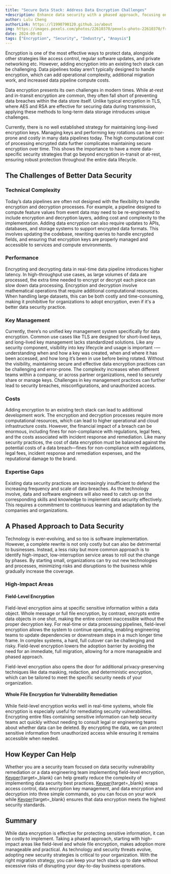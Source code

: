```yaml
---
title: "Secure Data Stack: Address Data Encryption Challenges"
+description: Enhance data security with a phased approach, focusing on areas like field-level and whole file encryption. This method allows you to adopt data encryption while minimizing disruptions to day-to-day operations.
author: Lulu Cheng
authorLink: https://l1990790120.github.io/about
img: https://images.pexels.com/photos/22610370/pexels-photo-22610370/free-photo-of-smart-home-automation.jpeg?auto=compress&cs=tinysrgb&w=1260&h=750&dpr=2
date: 2024-09-03
tags: ["Encryption", "Security", "Industry", "Anaysis"]
---
```


Encryption is one of the most effective ways to protect data, alongside other strategies like access control, regular software updates, and private networking etc. However, adding encryption into an existing tech stack can be challenging. Data pipelines today aren’t typically designed to handle encryption, which can add operational complexity, additional migration work, and increased data pipeline compute costs.

Data encryption presents its own challenges in modern times. While at-rest and in-transit encryption are common, they often fall short of preventing data breaches within the data store itself. Unlike typical encryption in TLS, where AES and RSA are effective for securing data during transmission, applying these methods to long-term data storage introduces unique challenges.

Currently, there is no well established strategy for maintaining long-lived encryption keys. Managing keys and performing key rotations can be error-prone and costly in many data pipelines today. The high computational cost of processing encrypted data further complicates maintaining secure encryption over time. This shows the importance to have a more data-specific security strategies that go beyond encryption in-transit or at-rest, ensuring robust protection throughout the entire data lifecycle.

## The Challenges of Better Data Security

### Technical Complexity

Today’s data pipelines are often not designed with the flexibility to handle encryption and decryption processes. For example, a pipeline designed to compute feature values from event data may need to be re-engineered to include encryption and decryption layers, adding cost and complexity to the implementation. Adding data encryption can also require updates to APIs, databases, and storage systems to support encrypted data formats. This involves updating the codebase, rewriting queries to handle encrypted fields, and ensuring that encryption keys are properly managed and accessible to services and compute environments.

### Performance

Encrypting and decrypting data in real-time data pipeline introduces higher latency. In high-throughput use cases, as large volumes of data are processed, the extra time needed to encrypt or decrypt each piece can slow down data processing. Encryption and decryption involve mathematical operations that require additional computational resources. When handling large datasets, this can be both costly and time-consuming, making it prohibitive for organizations to adopt encryption, even if it's a better data security practice.

### Key Management

Currently, there’s no unified key management system specifically for data encryption. Common use cases like TLS are designed for short-lived keys, and long-lived key management lacks standardized solutions. Like any security component, visibility into key lifecycle and usage is important -— understanding when and how a key was created, when and where it has been accessed, and how long it’s been in use before being rotated. Without the visibility, maintaining secure and effective data encryption practices can be challenging and error-prone. The complexity increases when different teams within a company, or across partner organizations, need to securely share or manage keys. Challenges in key management practices can further lead to security breaches, misconfigurations, and unauthorized access.

### Costs

Adding encryption to an existing tech stack can lead to additional development work. The encryption and decryption processes require more computational resources, which can lead to higher operational and cloud infrastructure costs. However, the financial impact of a breach can be enormous, including fines for non-compliance with regulations, legal fees, and the costs associated with incident response and remediation. Like many security practices, the cost of data encryption must be balanced against the potential costs of a data breach—fines for non-compliance with regulations, legal fees, incident response and remediation expenses, and the reputational damage to the brand.

### Expertise Gaps

Existing data security practices are increasingly insufficient to defend the increasing frequency and scale of data breaches. As the technology involve, data and software engineers will also need to catch up on the corresponding skills and knowledge to implement data security effectively. This requires a commitment to continuous learning and adaptation by the companies and organizations.

## A Phased Approach to Data Security

Technology is ever-evolving, and so too is software implementation. However, a complete rewrite is not only costly but can also be detrimental to businesses. Instead, a less risky but more common approach is to identify high-impact, low-interruption service areas to roll out the change by phases. By starting small, organizations can try out new technologies and processes, minimizing risks and disruptions to the business while gradually increase the coverage.

### High-Impact Areas

#### Field-Level Encryption

Field-level encryption aims at specific sensitive information within a data object. Whole message or full file encryption, by contrast, encrypts entire data objects in one shot, making the entire content inaccessible without the proper decryption key. For real-time or data processing pipelines, field-level encryption allows the system to continue operating, enabling engineering teams to update dependencies or downstream steps in a much longer time frame. In complex systems, a hard, full cutover can be challenging and risky. Field-level encryption lowers the adoption barrier by avoiding the need for an immediate, full migration, allowing for a more manageable and phased approach.

Field-level encryption also opens the door for additional privacy-preserving techniques like data masking, redaction, and deterministic encryption, which can be tailored to meet the specific security needs of your organization.

#### Whole File Encryption for Vulnerability Remediation

While field-level encryption works well in real-time systems, whole file encryption is especially useful for remediating security vulnerabilities. Encrypting entire files containing sensitive information can help security teams act quickly without needing to consult legal or engineering teams about whether data can be deleted. By encrypting the data, we can protect sensitive information from unauthorized access while ensuring it remains accessible when needed.

## How Keyper Can Help

Whether you are a security team focused on data security vulnerability remediation or a data engineering team implementing field-level encryption, [Keyper](https://jarrid.xyz/keyper/){target=_blank} can help greatly reduce the complexity of implementing data security best practices. [Keyper](https://jarrid.xyz/keyper/){target=_blank} wraps access control, data encryption key management, and data encryption and decryption into three simple commands, so you can focus on your work while [Keyper](https://jarrid.xyz/keyper/){target=_blank} ensures that data encryption meets the highest security standards.

## Summary

While data encryption is effective for protecting sensitive information, it can be costly to implement. Taking a phased approach, starting with high-impact areas like field-level and whole file encryption, makes adoption more manageable and practical. As technology and security threats evolve, adopting new security strategies is critical to your organization. With the right migration strategy, you can keep your tech stack up to date without excessive risks of disrupting your day-to-day business operations.
